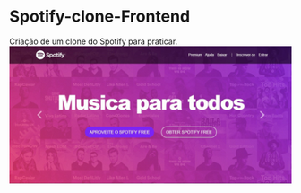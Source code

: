 # Spotify-clone-Frontend
Criação de um clone do Spotify para praticar.
<img src="/to_readme/Screenshot_1.JPG">
